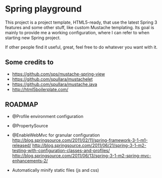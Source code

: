 Spring playground
=================
This project is a project template, HTML5-ready, that use the latest Spring 3 features and some other stuff, like custom Mustache templating.
Its goal is mainly to provide me a working configuration, where I can refer to when starting new Spring project.

If other people find it useful, great, feel free to do whatever you want with it.


Some credits to
---------------
- https://github.com/sps/mustache-spring-view
- https://github.com/spullara/mustachelet
- https://github.com/spullara/mustache.java
- http://html5boilerplate.com/



ROADMAP
-------

- @Profile environment configuration
- @PropertySource
- @EnableWebMvc for granular configuration
http://blog.springsource.com/2011/02/11/spring-framework-3-1-m1-released/
http://blog.springsource.com/2011/06/21/spring-3-1-m2-testing-with-configuration-classes-and-profiles/
http://blog.springsource.com/2011/06/13/spring-3-1-m2-spring-mvc-enhancements-2/

- Automatically minify static files (js and css) 